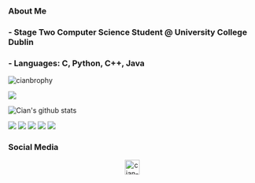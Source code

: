 ### About Me

### - Stage Two Computer Science Student @ University College Dublin
### - Languages: C, Python, C++, Java


<img align="center" src="https://github-readme-stats.vercel.app/api/top-langs/?username=cianbrophy&layout=compact&hide=html" alt="cianbrophy" />

![](https://komarev.com/ghpvc/?username=cianbrophy)

![Cian's github stats](https://github-readme-stats.vercel.app/api?username=cianbrophy&show_icons=true&theme=&count_private=true)

![](https://img.shields.io/badge/OS-MacOS-informational?style=flat&logo=<mac>&logoColor=white&color=2bbc8a) ![](https://img.shields.io/badge/Editor-XCode-informational?style=flat&logo=<editor>&logoColor=white&color=2bbc8a) ![](https://img.shields.io/badge/Code-Java-informational?style=flat&logo=<editor>&logoColor=white&color=2bbc8a) ![](https://img.shields.io/badge/Code-C-informational?style=flat&logo=<editor>&logoColor=white&color=2bbc8a) ![](https://img.shields.io/badge/Code-JavaScript-informational?style=flat&logo=<editor>&logoColor=white&color=2bbc8a)


### Social Media

<p align="center"> 
<a href="https://linkedin.com/in/cian-brophy-1aa9201a8" target="blank"><img align="center" src="https://cdn.jsdelivr.net/npm/simple-icons@3.0.1/icons/linkedin.svg" alt="cian-brophy-1aa9201a8" height="30" width="30" /></a>
</p>

